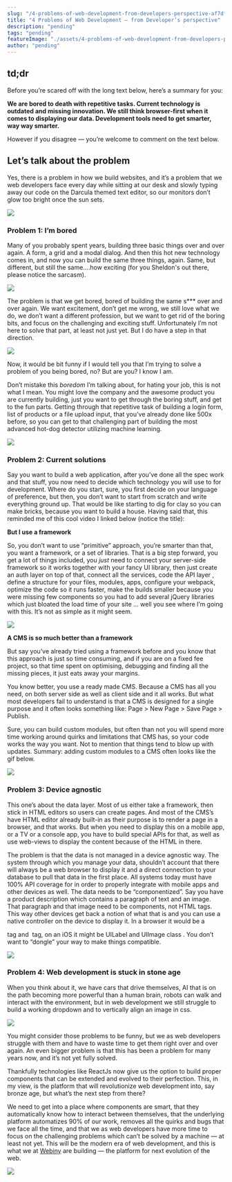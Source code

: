 ```yaml
---
slug: "/4-problems-of-web-development-from-developers-perspective-af7df512b32e"
title: "4 Problems of Web Development — from Developer’s perspective"
description: "pending"
tags: "pending"
featureImage: "./assets/4-problems-of-web-development-from-developers-perspective-af7df512b32e/max-2048-1*7g2IovkDmP05jCinPLVJlw.jpeg"
author: "pending"
---
```


## td;dr

Before you’re scared off with the long text below, here’s a summary for you:

**We are bored to death with repetitive tasks. Current technology is outdated and missing innovation. We still think browser-first when it comes to displaying our data. Development tools need to get smarter, way way smarter.**

However if you disagree — you’re welcome to comment on the text below.

## Let’s talk about the problem

Yes, there is a problem in how we build websites, and it’s a problem that we web developers face every day while sitting at our desk and slowly typing away our code on the Darcula themed text editor, so our monitors don’t glow too bright once the sun sets.

![](./assets/4-problems-of-web-development-from-developers-perspective-af7df512b32e/max-2048-1*7g2IovkDmP05jCinPLVJlw.jpeg)

### Problem 1: I’m bored

Many of you probably spent years, building three basic things over and over again. A form, a grid and a modal dialog. And then this hot new technology comes in, and now you can build the same three things, again. Same, but different, but still the same….how exciting (for you Sheldon's out there, please notice the sarcasm).

![](./assets/4-problems-of-web-development-from-developers-perspective-af7df512b32e/max-3124-1*4luOcmV31e68HSGkxoXdMw.png)

The problem is that we get bored, bored of building the same s*** over and over again. We want excitement, don’t get me wrong, we still love what we do, we don’t want a different profession, but we want to get rid of the boring bits, and focus on the challenging and exciting stuff. Unfortunately I’m not here to solve that part, at least not just yet. But I do have a step in that direction.

![](./assets/4-problems-of-web-development-from-developers-perspective-af7df512b32e/max-1000-1*D5erLRvA-QM4b41aWD7oAg.gif)

Now, it would be bit funny if I would tell you that I’m trying to solve a problem of you being bored, no? But are you? I know I am.

Don’t mistake this *boredom* I’m talking about, for hating your job, this is not what I mean. You might love the company and the awesome product you are currently building, just you want to get through the boring stuff, and get to the fun parts. Getting through that repetitive task of building a login form, list of products or a file upload input, that you’ve already done like 500x before, so you can get to that challenging part of building the most advanced hot-dog detector utilizing machine learning.

![](./assets/4-problems-of-web-development-from-developers-perspective-af7df512b32e/max-1900-1*_SNYCJqp0vxYC6tDlanb5Q.png)

### Problem 2: Current solutions

Say you want to build a web application, after you’ve done all the spec work and that stuff, you now need to decide which technology you will use to for development. Where do you start, sure, you first decide on your language of preference, but then, you don’t want to start from scratch and write everything ground up. That would be like starting to dig for clay so you can make bricks, because you want to build a house. Having said that, this reminded me of this cool video I linked below (notice the title):

**But I use a framework**

So, you don’t want to use “primitive” approach, you’re smarter than that, you want a framework, or a set of libraries. That is a big step forward, you get a lot of things included, you *just* need to connect your server-side framework so it works together with your fancy UI library, then just create an auth layer on top of that, connect all the services, code the API layer , define a structure for your files, modules, apps, configure your webpack, optimize the code so it runs faster, make the builds smaller because you were missing few components so you had to add several jQuery libraries which just bloated the load time of your site … well you see where I’m going with this. It’s not as simple as it might seem.

![](./assets/4-problems-of-web-development-from-developers-perspective-af7df512b32e/max-1200-1*wY8Q6NEMmkQc0htXz3PEUA.gif)

**A CMS is so much better than a framework**

But say you’ve already tried using a framework before and you know that this approach is just so time consuming, and if you are on a fixed fee project, so that time spent on optimising, debugging and finding all the missing pieces, it just eats away your margins.

You know better, you use a ready made CMS. Because a CMS has all you need, on both server side as well as client side and it all works. But what most developers fail to understand is that a CMS is designed for a single purpose and it often looks something like: Page > New Page > Save Page > Publish.

Sure, you can build custom modules, but often than not you will spend more time working around quirks and limitations that CMS has, so your code works the way you want. Not to mention that things tend to blow up with updates. Summary: adding custom modules to a CMS often looks like the gif below.

![](./assets/4-problems-of-web-development-from-developers-perspective-af7df512b32e/max-726-1*kgT8ageSnHbPhfBlqTSfEg.gif)

### Problem 3: Device agnostic

This one’s about the data layer. Most of us either take a framework, then stick in HTML editors so users can create pages. And most of the CMS’s have HTML editor already built-in as their purpose is to render a page in a browser, and that works. But when you need to display this on a mobile app, or a TV or a console app, you have to build special APIs for that, as well as use web-views to display the content because of the HTML in there.

The problem is that the data is not managed in a device agnostic way. The system through which you manage your data, shouldn’t account that there will always be a web browser to display it and a direct connection to your database to pull that data in the first place. All systems today must have 100% API coverage for in order to properly integrate with mobile apps and other devices as well. The data needs to be “componentized”. Say you have a product description which contains a paragraph of text and an image. That paragraph and that image need to be components, not HTML tags. This way other devices get back a notion of what that is and you can use a native controller on the device to display it. In a browser it would be a <p> tag and <img> tag, on an iOS it might be UILabel and UIImage class . You don’t want to “dongle” your way to make things compatible.

![](./assets/4-problems-of-web-development-from-developers-perspective-af7df512b32e/max-1200-1*rWK2YoedB8SO2QITR2z_uw.png)

### Problem 4: Web development is stuck in stone age

When you think about it, we have cars that drive themselves, AI that is on the path becoming more powerful than a human brain, robots can walk and interact with the environment, but in web development we still struggle to build a working dropdown and to vertically align an image in css.

![](./assets/4-problems-of-web-development-from-developers-perspective-af7df512b32e/max-2560-1*lsgPEfmwj2wkn3y73cYtpQ.jpeg)

You might consider those problems to be funny, but we as web developers struggle with them and have to waste time to get them right over and over again. An even bigger problem is that this has been a problem for many years now, and it’s not yet fully solved.

Thankfully technologies like ReactJs now give us the option to build proper components that can be extended and evolved to their perfection. This, in my view, is the platform that will revolutionize web development into, say bronze age, but what’s the next step from there?

We need to get into a place where components are smart, that they automatically know how to interact between themselves, that the underlying platform automatizes 90% of our work, removes all the quirks and bugs that we face all the time, and that we as web developers have more time to focus on the challenging problems which can’t be solved by a machine — at least not yet. This will be the modern era of web development, and this is what we at [Webiny](https://www.webiny.com/) are building — the platform for next evolution of the web.

![](./assets/4-problems-of-web-development-from-developers-perspective-af7df512b32e/max-1000-1*UiTdvOEuheCps2_ACFcHtg.gif)